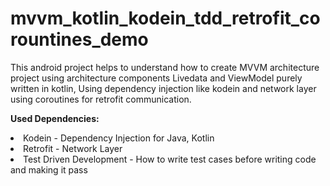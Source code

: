 # mvvm_kotlin_kodein_tdd_retrofit_corountines_demo
This android project helps to understand how to create MVVM architecture project using architecture components Livedata and ViewModel purely written in kotlin, Using dependency injection like kodein and network layer using coroutines  for retrofit communication.

<b>Used Dependencies:</b>
<li>Kodein - Dependency Injection for Java, Kotlin</li>
<li>Retrofit - Network Layer</li>
<li>Test Driven Development - How to write test cases before writing code and making it pass</li>


